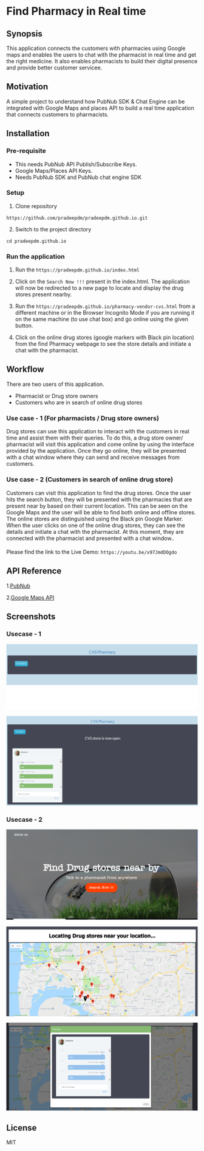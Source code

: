 # Find Pharmacy in Real time
## Synopsis
 This application connects the customers with pharmacies using Google maps and enables the users to chat with the pharmacist in real time and get the right medicine. It also enables pharmacists to build their digital presence and provide better customer servicee.
 
## Motivation
A simple project to understand how PubNub SDK & Chat Engine can be integrated with Google Maps and places API to build a real time application that connects customers to pharmacists.

## Installation
  ### Pre-requisite 
  - This needs PubNub API Publish/Subscribe Keys.
  - Google Maps/Places API Keys.
  - Needs PubNub SDK and PubNub chat engine SDK
  ### Setup
  1. Clone repository 
  ```
  https://github.com/pradeepdm/pradeepdm.github.io.git
  ```
  2. Switch to the project directory
  ``` 
  cd pradeepdm.github.io 

```  
  ### Run the application
  1. Run the `https://pradeepdm.github.io/index.html`
   
  2. Click on the `Search Now !!!` present in the index.html. The application will now be redirected to a new page to locate and display the drug stores present nearby.
  
  3. Run the `https://pradeepdm.github.io/pharmacy-vendor-cvs.html` from a different machine or in the Browser Incognito Mode if you are running it on the same machine (to use chat box) and go online using the given button.
  
  4. Click on the online drug stores (google markers with Black pin location) from the find Pharmacy webpage to see the store details and initiate a chat with the pharmacist.
  
## Workflow
  There are two users of this application. 
  - Pharmacist or Drug store owners
  - Customers who are in search of online drug stores
  
  ### Use case - 1 (For pharmacists / Drug store owners)
  Drug stores can use this application to interact with the customers in real time and assist them with their queries. To  do this, a drug store owner/ pharmacist will visit this application and come online by using the interface provided by the application. 
  Once they go online, they will be presented with a chat window where they can send and receive messages from customers.
  
  ### Use case - 2 (Customers in search of online drug store)
  Customers can visit this application to find the drug stores. Once the user hits the search button, they will be presented with the pharmacies that are present near by based on their current location.
  This can be seen on the Google Maps and the user will be able to find both online and offline stores. The online stores are distinguished using the Black pin Google Marker.
  When the user clicks on one of the online drug stores, they can see the details and initiate a chat with the pharmacist.
  At this moment, they are connected with the pharmacist and presented with a chat window..
  
  ####
  Please find the link to the Live Demo:
   `https://youtu.be/x97JmdDOgdo`

## API Reference 
   1.[PubNub](https://www.pubnub.com/docs)
   
   2.[Google Maps API](https://developers.google.com/maps/)

## Screenshots

  ### Usecase - 1  
  ![StartScreen](StartScreen.png)
  
  ![VendorChatBox](VendorChatBox.png)

  ### Usecase - 2
  ![UserStartScreen](UserStartScreen.png)
  
  ![SearchScreen](SearchScreen.png)
  
  ![UserChatBox](UserChatBox.png)

## License
MIT

